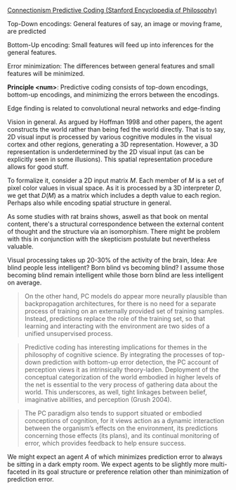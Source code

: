 

[Connectionism Predictive Coding (Stanford Encyclopedia of Philosophy)](https://plato.stanford.edu/entries/connectionism/#PC)


Top-Down encodings: General features of say, an image or moving frame, are predicted

Bottom-Up encoding: Small features will feed up into inferences for the general features.

Error minimization: The differences between general features and small features will be minimized. 

**Principle \<num\>**:  Predictive coding consists of top-down encodings, bottom-up encodings, and minimizing the errors between the encodings.


Edge finding is related to convolutional neural networks and edge-finding


Vision in general. As argued by Hoffman 1998 and other papers, the agent constructs the world rather than being fed the world directly. That is to say, 2D visual input is processed by various cognitive modules in the visual cortex and other regions, generating a 3D representation. However, a 3D representation is underdetermined by the 2D visual input (as can be explicitly seen in some illusions). This spatial representation procedure allows for good stuff.

To formalize it, consider a 2D input matrix $M$. Each member of $M$ is a set of pixel color values in visual space. As it is processed by a 3D interpreter $D$, we get that $D(M)$ as a matrix which includes a depth value to each region. Perhaps also while encoding spatial structure in general.

As some studies with rat brains shows, aswell as that book on mental content, there's a structural correspondence between the external content of thought and the structure via an isomorphism. There might be problem with this in conjunction with the skepticism postulate but nevertheless valuable. 

Visual processing takes up 20-30% of the activity of the brain,
Idea: Are blind people less intelligent? Born blind vs becoming blind? I assume those becoming blind remain intelligent while those born blind are less intelligent on average. 

> On the other hand, PC models do appear more neurally plausible than backpropagation architectures, for there is no need for a separate process of training on an externally provided set of training samples. Instead, predictions replace the role of the training set, so that learning and interacting with the environment are two sides of a unified unsupervised process.


> Predictive coding has interesting implications for themes in the philosophy of cognitive science. By integrating the processes of top-down prediction with bottom-up error detection, the PC account of perception views it as intrinsically theory-laden. Deployment of the conceptual categorization of the world embodied in higher levels of the net is essential to the very process of gathering data about the world. This underscores, as well, tight linkages between belief, imaginative abilities, and perception (Grush 2004).


> The PC paradigm also tends to support situated or embodied conceptions of cognition, for it views action as a dynamic interaction between the organism’s effects on the environment, its predictions concerning those effects (its plans), and its continual monitoring of error, which provides feedback to help ensure success.


We might expect an agent $A$ of which minimizes prediction error to always be sitting in a dark empty room. We expect agents to be slightly more multi-faceted in its goal structure or preference relation other than minimization of prediction error.

